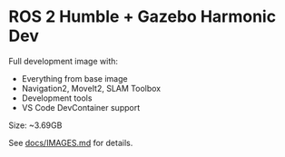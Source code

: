 # ROS 2 Humble + Gazebo Harmonic Dev

Full development image with:
- Everything from base image
- Navigation2, MoveIt2, SLAM Toolbox
- Development tools
- VS Code DevContainer support

Size: ~3.69GB

See [docs/IMAGES.md](../docs/IMAGES.md) for details.